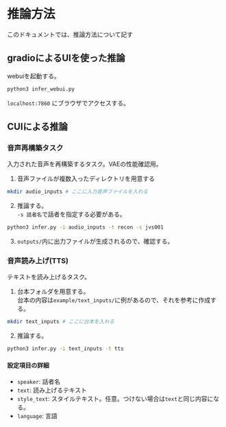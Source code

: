 # 推論方法
このドキュメントでは、推論方法について記す

## gradioによるUIを使った推論
webuiを起動する。
```sh
python3 infer_webui.py
```
`localhost:7860` にブラウザでアクセスする。

## CUIによる推論

### 音声再構築タスク
入力された音声を再構築するタスク。VAEの性能確認用。  

1. 音声ファイルが複数入ったディレクトリを用意する
```sh
mkdir audio_inputs # ここに入力音声ファイルを入れる
```

2. 推論する。  
`-s 話者名`で話者を指定する必要がある。 
```sh
python3 infer.py -i audio_inputs -t recon -s jvs001
```

3. `outputs/`内に出力ファイルが生成されるので、確認する。

### 音声読み上げ(TTS)
テキストを読み上げるタスク。

1. 台本フォルダを用意する。  
台本の内容は`example/text_inputs/`に例があるので、それを参考に作成する。
```sh
mkdir text_inputs # ここに台本を入れる
```

2. 推論する。
```sh
python3 infer.py -i text_inputs -t tts
```

#### 設定項目の詳細
- `speaker`: 話者名
- `text`: 読み上げるテキスト
- `style_text`: スタイルテキスト。任意。つけない場合は`text`と同じ内容になる。
- `language`: 言語